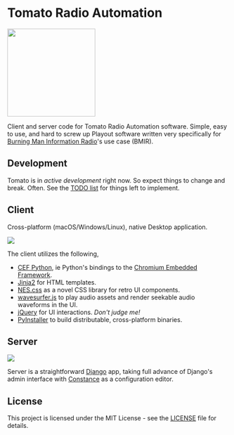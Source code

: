 # Tomato Radio Automation

<img src="https://raw.github.com/dtcooper/tomato-old/master/docs/banner.png" width="200">

Client and server code for Tomato Radio Automation software. Simple, easy to use,
and hard to screw up Playout software written very specifically
for [Burning Man Information Radio](https://bmir.org/)'s use case (BMIR).

## Development

Tomato is in *active development* right now. So expect things to change and break.
Often. See the [TODO list](docs/TODO.md) for things left to implement.

## Client

Cross-platform (macOS/Windows/Linux), native Desktop application.

<img src="https://raw.github.com/dtcooper/tomato-old/master/docs/client-screenshot-preview3.png">

The client utilizes the following,

* [CEF Python](https://github.com/cztomczak/cefpython/), ie Python's bindings to
  the [Chromium Embedded Framework](https://bitbucket.org/chromiumembedded/cef).
* [Jinja2](https://palletsprojects.com/p/jinja/) for HTML templates.
* [NES.css](https://nostalgic-css.github.io/NES.css/) as a novel CSS library for
  retro UI components.
* [wavesurfer.js](https://wavesurfer-js.org/) to play audio assets and render
  seekable audio waveforms in the UI.
* [jQuery](https://jquery.com/) for UI interactions. _Don't judge me!_
* [PyInstaller](https://pyinstaller.readthedocs.io/en/stable/) to build
  distributable, cross-platform binaries.

## Server

<img src="https://raw.github.com/dtcooper/tomato-old/master/docs/server-screenshot-preview1.png">

Server is a straightforward [Django](https://www.djangoproject.com/) app, taking full
advance of Django's admin interface with
[Constance](https://github.com/jazzband/django-constance) as a configuration editor.

## License

This project is licensed under the MIT License - see the [LICENSE](LICENSE) file
for details.

